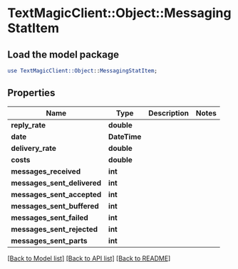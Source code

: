 # TextMagicClient::Object::MessagingStatItem

## Load the model package
```perl
use TextMagicClient::Object::MessagingStatItem;
```

## Properties
Name | Type | Description | Notes
------------ | ------------- | ------------- | -------------
**reply_rate** | **double** |  | 
**date** | **DateTime** |  | 
**delivery_rate** | **double** |  | 
**costs** | **double** |  | 
**messages_received** | **int** |  | 
**messages_sent_delivered** | **int** |  | 
**messages_sent_accepted** | **int** |  | 
**messages_sent_buffered** | **int** |  | 
**messages_sent_failed** | **int** |  | 
**messages_sent_rejected** | **int** |  | 
**messages_sent_parts** | **int** |  | 

[[Back to Model list]](../README.md#documentation-for-models) [[Back to API list]](../README.md#documentation-for-api-endpoints) [[Back to README]](../README.md)


